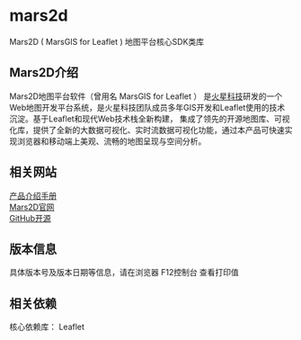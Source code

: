 # mars2d
 Mars2D ( MarsGIS for Leaflet ) 地图平台核心SDK类库



## Mars2D介绍
 Mars2D地图平台软件（曾用名 MarsGIS for Leaflet ） 是[火星科技](http://www.marsgis.cn/)研发的一个Web地图开发平台系统，是火星科技团队成员多年GIS开发和Leaflet使用的技术沉淀。基于Leaflet和现代Web技术栈全新构建， 集成了领先的开源地图库、可视化库，提供了全新的大数据可视化、实时流数据可视化功能，通过本产品可快速实现浏览器和移动端上美观、流畅的地图呈现与空间分析。


## 相关网站
[产品介绍手册](http://leaflet.marsgis.cn/docs/file/cpjs.pdf)  
[Mars2D官网](http://leaflet.marsgis.cn)  
[GitHub开源](https://github.com/marsgis/MarsGIS-for-Leaflet)


## 版本信息
   具体版本号及版本日期等信息，请在浏览器 F12控制台 查看打印值 
 

## 相关依赖
 核心依赖库： Leaflet   